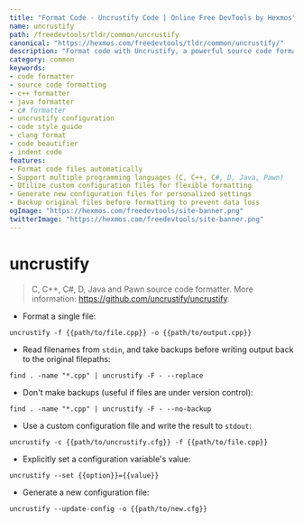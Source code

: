 ```yaml
---
title: "Format Code - Uncrustify Code | Online Free DevTools by Hexmos"
name: uncrustify
path: /freedevtools/tldr/common/uncrustify
canonical: "https://hexmos.com/freedevtools/tldr/common/uncrustify/"
description: "Format code with Uncrustify, a powerful source code formatter supporting C, C++, C#, D, Java, and Pawn.  Enhance code readability instantly. Free online tool, no registration required."
category: common
keywords:
- code formatter
- source code formatting
- c++ formatter
- java formatter
- c# formatter
- uncrustify configuration
- code style guide
- clang format
- code beautifier
- indent code
features:
- Format code files automatically
- Support multiple programming languages (C, C++, C#, D, Java, Pawn)
- Utilize custom configuration files for flexible formatting
- Generate new configuration files for personalized settings
- Backup original files before formatting to prevent data loss
ogImage: "https://hexmos.com/freedevtools/site-banner.png"
twitterImage: "https://hexmos.com/freedevtools/site-banner.png"
---
```


# uncrustify

> C, C++, C#, D, Java and Pawn source code formatter.
> More information: <https://github.com/uncrustify/uncrustify>.

- Format a single file:

`uncrustify -f {{path/to/file.cpp}} -o {{path/to/output.cpp}}`

- Read filenames from `stdin`, and take backups before writing output back to the original filepaths:

`find . -name "*.cpp" | uncrustify -F - --replace`

- Don't make backups (useful if files are under version control):

`find . -name "*.cpp" | uncrustify -F - --no-backup`

- Use a custom configuration file and write the result to `stdout`:

`uncrustify -c {{path/to/uncrustify.cfg}} -f {{path/to/file.cpp}}`

- Explicitly set a configuration variable's value:

`uncrustify --set {{option}}={{value}}`

- Generate a new configuration file:

`uncrustify --update-config -o {{path/to/new.cfg}}`
